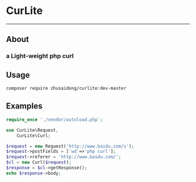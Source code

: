 # CurLite

---

## About
### a Light-weight php curl

## Usage

```
composer require zhusaidong/curlite:dev-master
```

## Examples

```php
require_once './vendor/autoload.php';

use CurLite\Request,
	CurLite\Curl;

$request = new Request('http://www.baidu.com/s');
$request->postFields = ['wd'=>'php curl'];
$request->referer = 'http://www.baidu.com/';
$cl = new Curl($request);
$response = $cl->getResponse();
echo $response->body;
```
